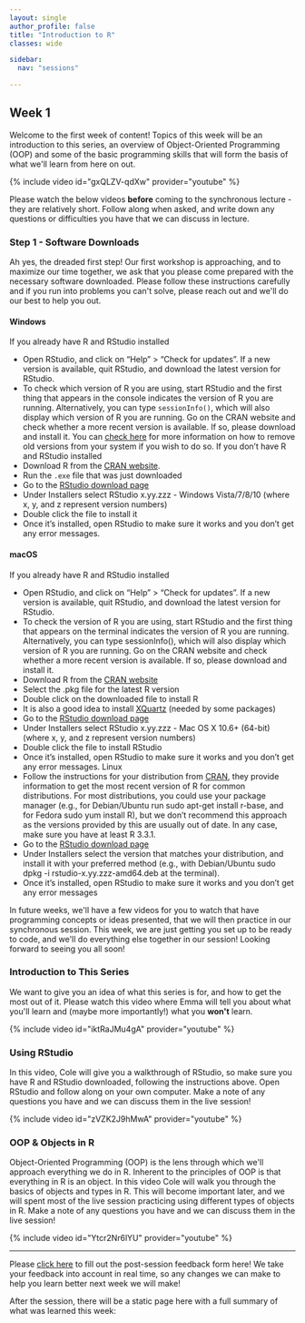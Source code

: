 ```yaml
---
layout: single
author_profile: false
title: "Introduction to R"
classes: wide

sidebar:
  nav: "sessions"

---
```


## Week 1

Welcome to the first week of content! Topics of this week will be an introduction to this series, an overview of Object-Oriented Programming (OOP) and some of the basic programming skills that will form the basis of what we'll learn from here on out.

{% include video id="gxQLZV-qdXw" provider="youtube" %}


Please watch the below videos **before** coming to the synchronous lecture - they are relatively short. Follow along when asked, and write down any questions or difficulties you have that we can discuss in lecture.

### Step 1 - Software Downloads

Ah yes, the dreaded first step! Our first workshop is approaching, and to maximize our time together, we ask that you please come prepared with the necessary software downloaded. Please follow these instructions carefully and if you run into problems you can't solve, please reach out and we'll do our best to help you out.

#### Windows
If you already have R and RStudio installed
* Open RStudio, and click on “Help” > “Check for updates”. If a new version is available, quit RStudio, and download the latest version for RStudio.
* To check which version of R you are using, start RStudio and the first thing that appears in the console indicates the version of R you are running. Alternatively, you can type `sessionInfo()`, which will also display which version of R you are running. Go on the CRAN website and check whether a more recent version is available. If so, please download and install it. You can [check here](https://cran.r-project.org/bin/windows/base/rw-FAQ.html#How-do-I-UNinstall-R_003f) for more information on how to remove old versions from your system if you wish to do so.
If you don’t have R and RStudio installed
* Download R from the [CRAN website](http://cran.r-project.org/bin/windows/base/release.htm).
* Run the `.exe` file that was just downloaded
* Go to the [RStudio download page](https://www.rstudio.com/products/rstudio/download/#download)
* Under Installers select RStudio x.yy.zzz - Windows Vista/7/8/10 (where x, y, and z represent version numbers)
* Double click the file to install it
* Once it’s installed, open RStudio to make sure it works and you don’t get any error messages.
#### macOS
If you already have R and RStudio installed
* Open RStudio, and click on “Help” > “Check for updates”. If a new version is available, quit RStudio, and download the latest version for RStudio.
* To check the version of R you are using, start RStudio and the first thing that appears on the terminal indicates the version of R you are running. Alternatively, you can type sessionInfo(), which will also display which version of R you are running. Go on the CRAN website and check whether a more recent version is available. If so, please download and install it.
* Download R from the [CRAN website](http://cran.r-project.org/bin/macosx/)
* Select the .pkg file for the latest R version
* Double click on the downloaded file to install R
* It is also a good idea to install [XQuartz](https://www.xquartz.org/) (needed by some packages)
* Go to the [RStudio download page](https://www.rstudio.com/products/rstudio/download/#download)
* Under Installers select RStudio x.yy.zzz - Mac OS X 10.6+ (64-bit) (where x, y, and z represent version numbers)
* Double click the file to install RStudio
* Once it’s installed, open RStudio to make sure it works and you don’t get any error messages.
Linux
* Follow the instructions for your distribution from [CRAN](https://cloud.r-project.org/bin/linux), they provide information to get the most recent version of R for common distributions. For most distributions, you could use your package manager (e.g., for Debian/Ubuntu run sudo apt-get install r-base, and for Fedora sudo yum install R), but we don’t recommend this approach as the versions provided by this are usually out of date. In any case, make sure you have at least R 3.3.1.
* Go to the [RStudio download page](https://www.rstudio.com/products/rstudio/download/#download)
* Under Installers select the version that matches your distribution, and install it with your preferred method (e.g., with Debian/Ubuntu sudo dpkg -i rstudio-x.yy.zzz-amd64.deb at the terminal).
* Once it’s installed, open RStudio to make sure it works and you don’t get any error messages

In future weeks, we'll have a few videos for you to watch that have programming concepts or ideas presented, that we will then practice in our synchronous session. This week, we are just getting you set up to be ready to code, and we'll do everything else together in our session! Looking forward to seeing you all soon!

### Introduction to This Series

We want to give you an idea of what this series is for, and how to get the most out of it. Please watch this video where Emma will tell you about what you'll learn and (maybe more importantly!) what you **won't** learn.

{% include video id="iktRaJMu4gA" provider="youtube" %}

### Using RStudio

In this video, Cole will give you a walkthrough of RStudio, so make sure you have R and RStudio downloaded, following the instructions above. Open RStudio and follow along on your own computer. Make a note of any questions you have and we can discuss them in the live session!

{% include video id="zVZK2J9hMwA" provider="youtube" %}

### OOP & Objects in R

Object-Oriented Programming (OOP) is the lens through which we'll approach everything we do in R. Inherent to the principles of OOP is that everything in R is an object. In this video Cole will walk you through the basics of objects and types in R. This will become important later, and we will spent most of the live session practicing using different types of objects in R. Make a note of any questions you have and we can discuss them in the live session!

{% include video id="Ytcr2Nr6lYU" provider="youtube" %}

-----------------------------
Please [click here](https://forms.gle/eu9LVRrNmfToRC2fA) to fill out the post-session feedback form here! We take your feedback into account in real time, so any changes we can make to help you learn better next week we will make!


After the session, there will be a static page here with a full summary of what was learned this week:
